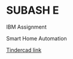 # SUBASH E

IBM Assignment

Smart Home Automation

[Tindercad link](https://www.tinkercad.com/things/hDKFDw7sDyW)
